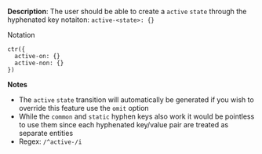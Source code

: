 __Description__: The user should be able to create a `active` `state` through the hyphenated key notaiton: `active-<state>: {}`

Notation
```
ctr({
  active-on: {}
  active-non: {}
})
```

__Notes__

- The `active` `state` transition will automatically be generated if you wish to override this feature use the `omit` option
- While the `common` and `static` hyphen keys also work it would be pointless to use them since each hyphenated key/value pair are treated as separate entities
- Regex: `/^active-/i`